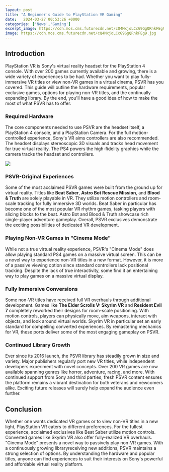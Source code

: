 ```yaml
---
layout: post
title: "A Beginner's Guide to PlayStation VR Gaming"
date:   2024-03-27 00:53:26 +0000
categories: ['News','Gaming']
excerpt_image: https://cdn.mos.cms.futurecdn.net/cQ4MxjoLCcG9GgQRnkFEg9.jpg
image: https://cdn.mos.cms.futurecdn.net/cQ4MxjoLCcG9GgQRnkFEg9.jpg
---
```


## Introduction
PlayStation VR is Sony's virtual reality headset for the PlayStation 4 console. With over 200 games currently available and growing, there is a wide variety of experiences to be had. Whether you want to play fully-immersive VR titles or view non-VR games in a virtual cinema, PSVR has you covered. This guide will outline the hardware requirements, popular exclusive games, options for playing non-VR titles, and the continually expanding library. By the end, you'll have a good idea of how to make the most of what PSVR has to offer.
### Required Hardware
The core components needed to use PSVR are the headset itself, a PlayStation 4 console, and a PlayStation Camera. For the full motion-controlled experience, Sony's VR aims controllers are also recommended. The headset displays stereoscopic 3D visuals and tracks head movement for true virtual reality. The PS4 powers the high-fidelity graphics while the camera tracks the headset and controllers. 

![](https://cdn.mos.cms.futurecdn.net/cQ4MxjoLCcG9GgQRnkFEg9.jpg)
### PSVR-Original Experiences
Some of the most acclaimed PSVR games were built from the ground up for virtual reality. Titles like **Beat Saber**, **Astro Bot Rescue Mission**, and **Blood & Truth** are solely playable in VR. They utilize motion controllers and room-scale tracking for fully immersive 3D worlds. Beat Saber in particular has become one of the most popular VR rhythm games, tasking players with slicing blocks to the beat. Astro Bot and Blood & Truth showcase rich single-player adventure gameplay. Overall, PSVR exclusives demonstrate the exciting possibilities of dedicated VR development.
### Playing Non-VR Games in "Cinema Mode"
While not a true virtual reality experience, PSVR's "Cinema Mode" does allow playing standard PS4 games on a massive virtual screen. This can be a novel way to experience non-VR titles in a new format. However, it is more of a passive viewing option since standard controllers lack positional tracking. Despite the lack of true interactivity, some find it an entertaining way to play games on a massive virtual display.
### Fully Immersive Conversions
Some non-VR titles have received full VR overhauls through additional development. Games like **The Elder Scrolls V: Skyrim VR** and **Resident Evil 7** completely reworked their designs for room-scale positioning. With motion controls, players can physically move, aim weapons, interact with objects, and look around virtual worlds. Skyrim VR in particular set an early standard for compelling converted experiences. By remastering mechanics for VR, these ports deliver some of the most engaging gameplay on PSVR.
### Continued Library Growth
Ever since its 2016 launch, the PSVR library has steadily grown in size and variety. Major publishers regularly port new VR titles, while independent developers experiment with novel concepts. Over 200 VR games are now available spanning genres like horror, adventure, racing, and more. With continued support from Sony and third parties, fresh PSVR content ensures the platform remains a vibrant destination for both veterans and newcomers alike. Exciting future releases will surely help expand the audience even further.
## Conclusion
Whether one wants dedicated VR games or to view non-VR titles in a new light, PlayStation VR caters to different preferences. For the fullest experience, acclaimed exclusives like Beat Saber utilize motion controls. Converted games like Skyrim VR also offer fully-realized VR overhauls. "Cinema Mode" presents a novel way to passively play non-VR games. With a continuously growing libraryreceiving new additions, PSVR maintains a strong selection of options. By understanding the hardware and popular titles, anyone can find experiences to suit their interests on Sony's powerful and affordable virtual reality platform.